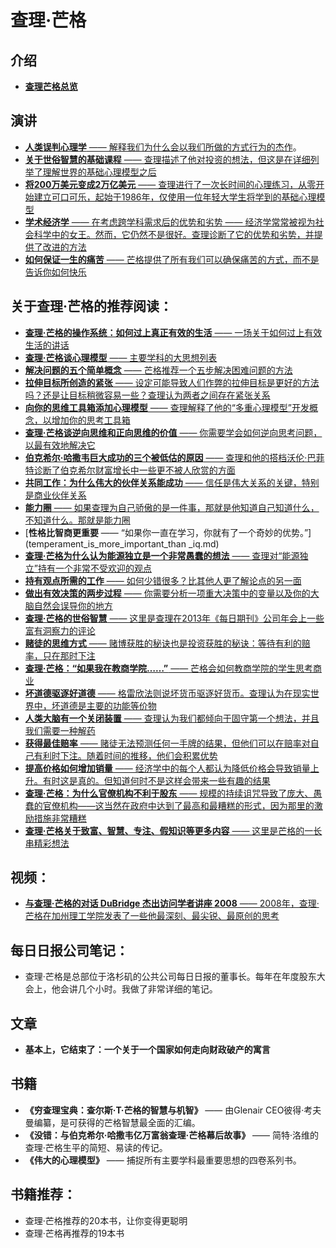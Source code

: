 # 查理·芒格

## 介绍

- [**查理芒格总览**](charlie_munger.md)

## 演讲

- [**人类误判心理学** —— 解释我们为什么会以我们所做的方式行为的杰作](misjudgment.md)。
- [**关于世俗智慧的基础课程** —— 查理描述了他对投资的想法，但这是在详细列举了理解世界的基础心理模型之后](elementary_worldly_wisdom.md)
- [**将200万美元变成2万亿美元** —— 查理进行了一次长时间的心理练习，从零开始建立可口可乐，起始于1986年，仅使用一位年轻大学生将学到的基础心理模型](2to2.md)
- [**学术经济学** —— 在考虑跨学科需求后的优势和劣势 —— 经济学常常被视为社会科学中的女王。然而，它仍然不是很好。查理诊断了它的优势和劣势，并提供了改进的方法](interdisciplinary_needs.md)
- [**如何保证一生的痛苦** —— 芒格提供了所有我们可以确保痛苦的方式，而不是告诉你如何快乐](a_life_of_misery.md)

## 关于查理·芒格的推荐阅读：

- [**查理·芒格的操作系统：如何过上真正有效的生活** —— 一场关于如何过上有效生活的讲话](life_really_work.md)
- [**查理·芒格谈心理模型** —— 主要学科的大思想列表](mental_models.md)
- [**解决问题的五个简单概念** —— 芒格推荐一个五步解决困难问题的方法](five_simple_notions_that_solve_problems.md)
- [**拉伸目标所创造的紧张** —— 设定可能导致人们作弊的拉伸目标是更好的方法吗？还是让目标稍微容易一些？查理认为两者之间存在紧张关系](the_tension_created_by_stretch_goals.md)
- [**向你的思维工具箱添加心理模型** —— 查理解释了他的“多重心理模型”开发概念，以增加你的思考工具箱](adding_mental_tools_to_your_toolbox.md)
- [**查理·芒格谈逆向思维和正向思维的价值** —— 你需要学会如何逆向思考问题，以最有效地解决它](thinking_backward_and_forward.md)
- [**伯克希尔·哈撒韦巨大成功的三个被低估的原因** —— 查理和他的搭档沃伦·巴菲特诊断了伯克希尔财富增长中一些更不被人欣赏的方面](three_reasons_berkshire_success.md)
- [**共同工作：为什么伟大的伙伴关系能成功** —— 信任是伟大关系的关键，特别是商业伙伴关系](working_together.md)
- [**能力圈** —— 如果查理为自己骄傲的是一件事，那就是他知道自己知道什么，不知道什么。那就是能力圈](circle_of_competence.md)
- [**性格比智商更重要** —— “如果你一直在学习，你就有了一个奇妙的优势。”](temperament_is_more_important_than _iq.md)
- [**查理·芒格为什么认为能源独立是一个非常愚蠢的想法** —— 查理对“能源独立”持有一个非常不受欢迎的观点](energy_independence_is_a_stupid_idea.md)
- [**持有观点所需的工作** —— 如何少错很多？比其他人更了解论点的另一面](the_work_required_to_have_an_opinion.md)
- [**做出有效决策的两步过程** —— 你需要分析一项重大决策中的变量以及你的大脑自然会误导你的地方](the_munger_two_step.md)
- [**查理·芒格的世俗智慧** —— 这里是查理在2013年《每日期刊》公司年会上一些富有洞察力的评论](worldly_wisdom_from_charlie_munger.md)
- [**赌徒的思维方式** —— 赌博获胜的秘诀也是投资获胜的秘诀：等待有利的赔率，只在那时下注](how_good_gamblers_think.md)
- [**查理·芒格：“如果我在教商学院……”** —— 芒格会如何教商学院的学生思考商业](how_to_teach_business_school.md)
- [**坏道德驱逐好道德** —— 格雷欣法则说坏货币驱逐好货币。查理认为在现实世界中，坏道德是主要的功能等价物](bad_morals_drive_out_the_good.md)
- [**人类大脑有一个关闭装置** —— 查理认为我们都倾向于固守第一个想法，并且我们需要一种解药](the_human_mind_has_a_shut_off_device.md)
- [**获得最佳赔率** —— 赌徒无法预测任何一手牌的结果，但他们可以在赔率对自己有利时下注。随着时间的推移，他们会积累优势](may_the_odds_be_ever_in_your_favor.md)
- [**提高价格如何增加销量** —— 经济学中的每个人都认为降低价格会导致销量上升。有时这是真的。但知道何时不是这样会带来一些有趣的结果](how_raising_prices_can_increase_sales.md)
- [**查理·芒格：为什么官僚机构不利于股东** —— 规模的持续诅咒导致了庞大、愚蠢的官僚机构——这当然在政府中达到了最高和最糟糕的形式，因为那里的激励措施非常糟糕](why_bureaucracy_is_not_shareholder_friendly.md)
- [**查理·芒格关于致富、智慧、专注、假知识等更多内容** —— 这里是芒格的一长串精彩想法](rich_wisdom_focus_fake_knowledge_and_more.md)

## 视频：

- [**与查理·芒格的对话 DuBridge 杰出访问学者讲座 2008** —— 2008年，查理·芒格在加州理工学院发表了一些他最深刻、最尖锐、最原创的思考](https://www.youtube.com/watch?v=4ibabROYccs&t=3s)

## 每日日报公司笔记：

- 查理·芒格是总部位于洛杉矶的公共公司每日日报的董事长。每年在年度股东大会上，他会讲几个小时。我做了非常详细的笔记。

## 文章

- **基本上，它结束了：一个关于一个国家如何走向财政破产的寓言**

## 书籍

- **《穷查理宝典：查尔斯·T·芒格的智慧与机智》** —— 由Glenair CEO彼得·考夫曼编纂，是可获得的芒格智慧最全面的汇编。
- **《没错：与伯克希尔·哈撒韦亿万富翁查理·芒格幕后故事》** —— 简特·洛维的查理·芒格生平的简短、易读的传记。
- **《伟大的心理模型》** —— 捕捉所有主要学科最重要思想的四卷系列书。

## 书籍推荐：

- 查理·芒格推荐的20本书，让你变得更聪明
- 查理·芒格再推荐的19本书